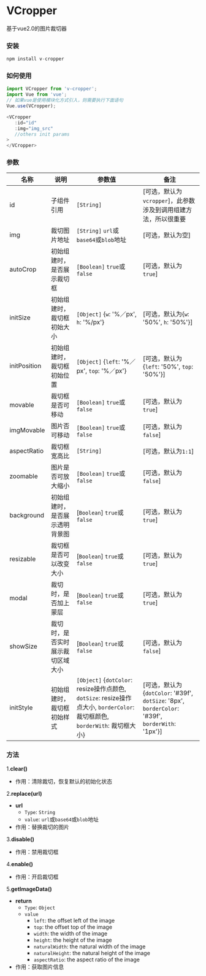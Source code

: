 # VCropper
基于vue2.0的图片裁切器

### 安装
```javascript
npm install v-cropper
```
### 如何使用
```javascript
import VCropper from 'v-cropper';
import Vue from 'vue';
// 如果vue是使用模块化方式引入，则需要执行下面语句
Vue.use(VCropper);

<VCropper
   :id="id"
   :img="img_src"
   //others init params
>
</VCropper>
```
### 参数
名称 | 说明 | 参数值 | 备注
--- | ----| ------| ----
id | 子组件引用 | `[String]`  | [可选，默认为`vcropper`]，此参数涉及到调用组建方法，所以很重要
img | 裁切图片地址 | `[String]` `url`或`base64`或`blob`地址 | [可选，默认为空]
autoCrop | 初始组建时，是否展示裁切框 | `[Boolean]` `true`或`false` | [可选，默认为`true`]
initSize | 初始组建时，裁切框初始大小 | `[Object]` {`w`: '%／px', `h`: '%/px'} | [可选，默认为{`w`: '50%', `h`: '50%'}]
initPosition | 初始组建时，裁切框初始位置 | `[Object]` {`left`: '%／px', `top`: '%／px'} | [可选，默认为{`left`: '50%', `top`: '50%'}]
movable | 裁切框是否可移动 | `[Boolean]` `true`或`false` | [可选，默认为`true`]
imgMovable | 图片否可移动 | `[Boolean]` `true`或`false` | [可选，默认为`false`]
aspectRatio | 裁切框宽高比 | `[String]` | [可选，默认为`1:1`]
zoomable | 图片是否可放大缩小 | `[Boolean]` `true`或`false` | [可选，默认为`false`]
background | 初始组建时，是否展示透明背景图 | [`Boolean`] `true`或`false` | [可选，默认为`true`]
resizable | 裁切框是否可以改变大小 | [`Boolean`] `true`或`false` | [可选，默认为`true`]
modal | 裁切时，是否加上蒙层| [`Boolean`] `true`或`false` | [可选，默认为`true`]
showSize | 裁切时，是否实时展示裁切区域大小| [`Boolean`] `true`或`false` | [可选，默认为`false`]
initStyle | 初始组建时，裁切框初始样式| `[Object]` {`dotColor`: resize操作点颜色, `dotSize`: resize操作点大小, `borderColor`: 裁切框颜色, `borderWith`: 裁切框大小} | [可选，默认为{`dotColor`: '#39f', `dotSize`: '8px', `borderColor`: '#39f', `borderWith`: '1px'}]
### 方法
1.**clear()**
   
  * 作用：清除裁切，恢复默认的初始化状态

2.**replace(url)**
  * **url**
    - `Type`: `String`
    - `value`: `url`或`base64`或`blob`地址
  * 作用：替换裁切的图片

3.**disable()**
   
  * 作用：禁用裁切框

4.**enable()**
   
  * 作用：开启裁切框

5.**getImageData()**
  * **return**
    - `Type`: `Object`
    - `value`
      - `left`: the offset left of the image
      - `top`: the offset top of the image
      - `width`: the width of the image
      - `height`: the height of the image
      - `naturalWidth`: the natural width of the image
      - `naturalHeight`: the natural height of the image
      - `aspectRatio`: the aspect ratio of the image
  * 作用：获取图片信息
